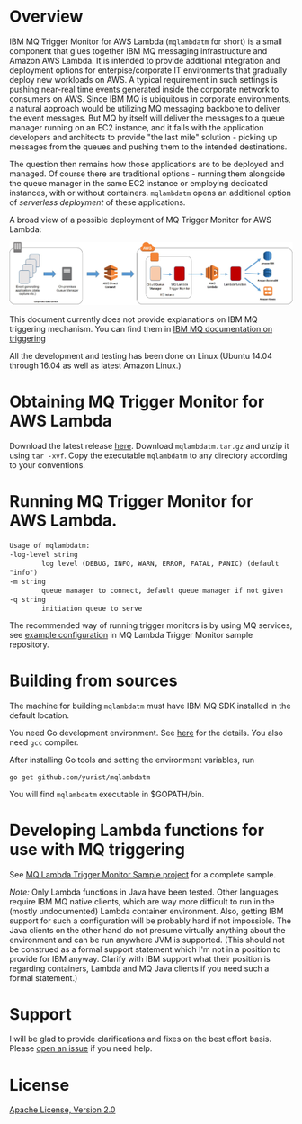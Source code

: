 # Overview

IBM MQ Trigger Monitor for AWS Lambda (`mqlambdatm` for short) is a small component that glues together IBM MQ messaging infrastructure and Amazon AWS Lambda. It is intended to provide additional integration and deployment options for enterpise/corporate IT environments that gradually deploy new workloads on AWS. A typical requirement in such settings is pushing near-real time events generated inside the corporate network to consumers on AWS. Since IBM MQ is ubiquitous in corporate environments, a natural approach would be utilizing MQ messaging backbone to deliver the event messages. But MQ by itself will deliver the messages to a queue manager running on an EC2 instance, and it falls with the application developers and architects to provide "the last mile" solution - picking up messages from the queues and pushing them to the intended destinations.

The question then remains how those applications are to be deployed and managed. Of course there are traditional options - running them alongside the queue manager in the same EC2 instance or employing dedicated instances, with or without containers. `mqlambdatm` opens an additional option of *serverless deployment* of these applications.

A broad view of a possible deployment of MQ Trigger Monitor for AWS Lambda:

![MQ Lambda TM - deployment architecture](doc/mqlambdatm1.jpg)

This document currently does not provide explanations on IBM MQ triggering mechanism. You can find them in [IBM MQ documentation on triggering](https://www.ibm.com/support/knowledgecenter/SSFKSJ_9.0.0/com.ibm.mq.dev.doc/q026910_.htm)

All the development and testing has been done on Linux (Ubuntu 14.04 through 16.04 as well as latest Amazon Linux.)

# Obtaining MQ Trigger Monitor for AWS Lambda

Download the latest release [here](https://github.com/yurist/mqlambdatm/releases/latest). Download `mqlambdatm.tar.gz` and unzip it using `tar -xvf`. Copy the executable `mqlambdatm` to any directory according to your conventions.

# Running MQ Trigger Monitor for AWS Lambda.

    Usage of mqlambdatm:
    -log-level string
            log level (DEBUG, INFO, WARN, ERROR, FATAL, PANIC) (default "info")
    -m string
            queue manager to connect, default queue manager if not given
    -q string
            initiation queue to serve

The recommended way of running trigger monitors is by using MQ services, see [example configuration](https://github.com/yurist/mqlambdatm-demo/blob/master/demo/cloud-init/docker/config.mqsc#L27-L36) in MQ Lambda Trigger Monitor sample repository.

# Building from sources

The machine for building `mqlambdatm` must have IBM MQ SDK installed in the default location.

You need Go development environment. See [here](https://golang.org/doc/install) for the details. You also need `gcc` compiler.

After installing Go tools and setting the environment variables, run

``` 
go get github.com/yurist/mqlambdatm
```

You will find `mqlambdatm` executable in $GOPATH/bin.

# Developing Lambda functions for use with MQ triggering

See [MQ Lambda Trigger Monitor Sample project](https://github.com/yurist/mqlambdatm-demo) for a complete sample.

*Note:* Only Lambda functions in Java have been tested. Other languages require IBM MQ native clients, which are way more difficult to run in the (mostly undocumented) Lambda container environment. Also, getting IBM support for such a configuration will be probably hard if not impossible. The Java clients on the other hand do not presume virtually anything about the environment and can be run anywhere JVM is supported. (This should not be construed as a formal support statement which I'm not in a position to provide for IBM anyway. Clarify with IBM support what their position is regarding containers, Lambda and MQ Java clients if you need such a formal statement.)

# Support

I will be glad to provide clarifications and fixes on the best effort basis. Please [open an issue](https://github.com/yurist/mqlambdatm/issues) if you need help.

# License

[Apache License, Version 2.0](http://apache.org/licenses/LICENSE-2.0.html)
